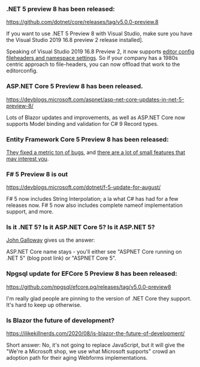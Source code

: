 ### .NET 5 preview 8 has been released: 

https://github.com/dotnet/core/releases/tag/v5.0.0-preview.8

If you want to use .NET 5 Preview 8 with Visual Studio, make sure you have the Visual Studio 2019 16.8 preview 2 release installed].

Speaking of Visual Studio 2019 16.8 Preview 2, it now supports [editor config fileheaders and namespace settings](https://twitter.com/davkean/status/1299303965935329281?s=20).  So if your company has a 1980s centric approach to file-headers, you can now offload that work to the editorconfig.


### ASP.NET Core 5 Preview 8 has been released.

https://devblogs.microsoft.com/aspnet/asp-net-core-updates-in-net-5-preview-8/

Lots of Blazor updates and improvements, as well as ASP.NET Core now supports Model binding and validation for C# 9 Record types.


### Entity Framework Core 5 Preview 8 has been released:

[They fixed a metric ton of bugs](https://github.com/dotnet/efcore/issues?q=is%3Aissue+milestone%3A5.0.0-preview8+is%3Aclosed+label%3Atype-bug+is%3Aclosed), and [there are a lot of small features that may interest you](https://github.com/dotnet/efcore/issues?q=is%3Aissue+milestone%3A5.0.0-preview8+is%3Aclosed+label%3Atype-enhancement+is%3Aclosed). 

### F# 5 Preview 8 is out

https://devblogs.microsoft.com/dotnet/f-5-update-for-august/

F# 5 now includes String Interpolation; a la what C# has had for a few releases now.  F# 5 now also includes complete nameof implementation support, and more.

### Is it .NET 5? Is it ASP.NET Core 5? Is it ASP.NET 5?

[John Galloway](https://twitter.com/jongalloway/status/1299035383775113217?s=20) gives us the answer: 

ASP.NET Core name stays - you'll either see "ASPNET Core running on .NET 5" (blog post link) or "ASPNET Core 5".

### Npgsql update for EFCore 5 Preview 8 has been released:

https://github.com/npgsql/efcore.pg/releases/tag/v5.0.0-preview8

I'm really glad people are pinning to the version of .NET Core they support. It's hard to keep up otherwise.

### Is Blazor the future of development?

https://ilikekillnerds.com/2020/08/is-blazor-the-future-of-development/

Short answer: No, it's not going to replace JavaScript, but it will give the "We're a Microsoft shop, we use what Microsoft supports" crowd an adoption path for their aging Webforms implementations.
